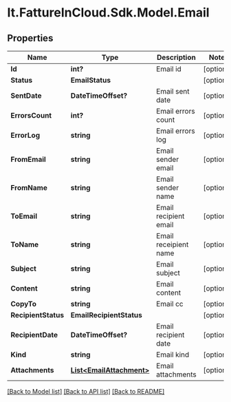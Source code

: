 # It.FattureInCloud.Sdk.Model.Email

## Properties

Name | Type | Description | Notes
------------ | ------------- | ------------- | -------------
**Id** | **int?** | Email id | [optional] 
**Status** | **EmailStatus** |  | [optional] 
**SentDate** | **DateTimeOffset?** | Email sent date | [optional] 
**ErrorsCount** | **int?** | Email errors count | [optional] 
**ErrorLog** | **string** | Email errors log | [optional] 
**FromEmail** | **string** | Email sender email | [optional] 
**FromName** | **string** | Email sender name | [optional] 
**ToEmail** | **string** | Email recipient email | [optional] 
**ToName** | **string** | Email receipient name | [optional] 
**Subject** | **string** | Email subject | [optional] 
**Content** | **string** | Email content | [optional] 
**CopyTo** | **string** | Email cc | [optional] 
**RecipientStatus** | **EmailRecipientStatus** |  | [optional] 
**RecipientDate** | **DateTimeOffset?** | Email recipient date | [optional] 
**Kind** | **string** | Email kind | [optional] 
**Attachments** | [**List&lt;EmailAttachment&gt;**](EmailAttachment.md) | Email attachments | [optional] 

[[Back to Model list]](../README.md#documentation-for-models) [[Back to API list]](../README.md#documentation-for-api-endpoints) [[Back to README]](../README.md)

